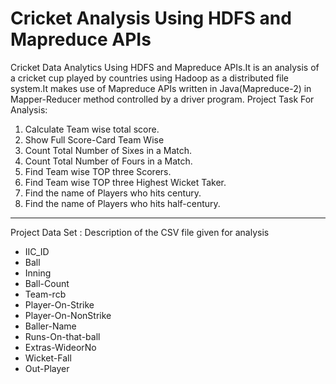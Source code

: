 # Cricket Analysis Using HDFS and Mapreduce APIs
Cricket Data Analytics Using HDFS and Mapreduce APIs.It is an analysis of a cricket cup played by countries using Hadoop as a distributed file system.It makes use of Mapreduce APIs written in Java(Mapreduce-2) in Mapper-Reducer method controlled by a driver program.
Project Task For Analysis:
1. Calculate Team wise total score.
2. Show Full Score-Card Team Wise
3. Count Total Number of Sixes in a Match.
4. Count Total Number of Fours in a Match.
5. Find Team wise TOP three Scorers.
6. Find Team wise TOP three Highest Wicket Taker.
7. Find the name of Players who hits century.
8. Find the name of Players who hits half-century.
------------------------------
Project Data Set : Description of the CSV file given for analysis
* IIC_ID
* Ball
* Inning
* Ball-Count
* Team-rcb
* Player-On-Strike
* Player-On-NonStrike
* Baller-Name
* Runs-On-that-ball
* Extras-WideorNo
* Wicket-Fall
* Out-Player
